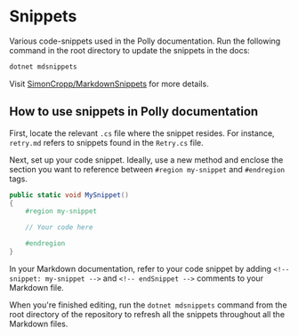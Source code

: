 # Snippets

Various code-snippets used in the Polly documentation. Run the following command in the root directory to update the snippets in the docs:

```powershell
dotnet mdsnippets
```

Visit [SimonCropp/MarkdownSnippets][MarkdownSnippets] for more details.

## How to use snippets in Polly documentation

First, locate the relevant `.cs` file where the snippet resides. For instance, `retry.md` refers to snippets found in the `Retry.cs` file.

Next, set up your code snippet. Ideally, use a new method and enclose the section you want to reference between `#region my-snippet` and `#endregion` tags.

```csharp
public static void MySnippet()
{
    #region my-snippet

    // Your code here

    #endregion
}
```

In your Markdown documentation, refer to your code snippet by adding `<!-- snippet: my-snippet -->` and `<!-- endSnippet -->` comments to your Markdown file.

When you're finished editing, run the `dotnet mdsnippets` command from the root directory of the repository to refresh all the snippets throughout all the Markdown files.

[MarkdownSnippets]: https://github.com/SimonCropp/MarkdownSnippets
